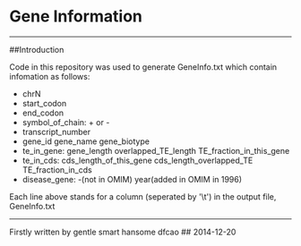 Gene Information
===========================
---
##Introduction

Code in this repository was used to generate GeneInfo.txt which contain infomation as follows:

+ chrN 
+ start_codon 
+ end_codon 
+ symbol_of_chain: + or - 
+ transcript_number
+ gene_id gene_name gene_biotype
+ te_in_gene: gene_length overlapped_TE_length TE_fraction_in_this_gene
+ te_in_cds: cds_length_of_this_gene cds_length_overlapped_TE TE_fraction_in_cds
+ disease_gene: -(not in OMIM) year(added in OMIM in 1996)

Each line above stands for a column (seperated by '\t') in the output file, GeneInfo.txt 

---
Firstly written by gentle smart hansome dfcao ## 2014-12-20